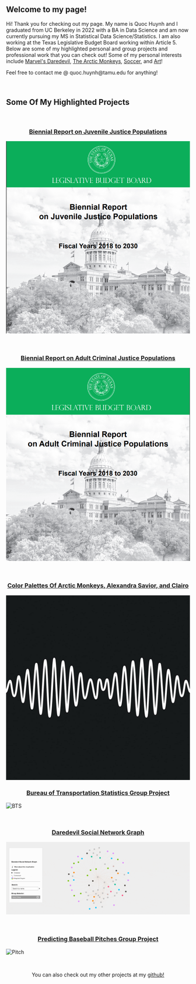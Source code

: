 ## Welcome to my page!
Hi! Thank you for checking out my page. My name is Quoc Huynh and I graduated from UC Berkeley in 2022 with a BA in Data Science and am now currently pursuing my MS in Statistical Data Science/Statistics. I am also working at the Texas Legislative Budget Board working within Article 5. Below are some of my highlighted personal and group projects and professional work that you can check out! Some of my personal interests include [Marvel's Daredevil](https://www.marvel.com/characters/daredevil-matthew-murdock), [The Arctic Monkeys](https://www.arcticmonkeys.com/), [Soccer](https://www.liverpoolfc.com/), and [Art](https://www.claudemonetgallery.org/the-complete-works.html?pageno=1)! 

<p>Feel free to contact me @ quoc.huynh@tamu.edu for anything!</p>

<br>

## Some Of My Highlighted Projects

<br> 

<h3 align = "center">
    <a href="https://www.lbb.texas.gov/Documents/Publications/Policy_Report/8746_Juvenile_Justice_report.pdf">Biennial Report
on Juvenile Justice Populations</a> 
</h3>

![Juvenile Report](Images/juv_report_cover.png)

<br> 

<h3 align = "center">
    <a href="https://www.lbb.texas.gov/Documents/Publications/Policy_Report/8745_Adult_Criminal_Justice_report.pdf">Biennial Report on Adult Criminal Justice Populations</a> 
</h3>

![Adult Report](Images/adult_report_cover.png)

<br> 

<h3 align = "center">
    <a href="https://quoc-huynh.github.io/amclairo/index.html">Color Palettes Of Arctic Monkeys, Alexandra Savior, and Clairo</a> 
</h3>

![AM](Images/am.jpg)
  
<h3 align = "center">
    <a href="https://github.com/quoc-huynh/quoc-huynh.github.io/tree/main/Transportation_Project">Bureau of Transportation Statistics Group Project</a> 
</h3>

![BTS](Images/bts.gif)

<br> 

<h3 align = "center">
    <a href="https://quoc-huynh.github.io/Daredevil_Graph/">Daredevil Social Network Graph</a> 
</h3>

![DD](Images/dd.gif)

<br>

<h3 align = "center">
    <a href="https://github.com/quoc-huynh/PersonalProjects/tree/main/Baseball_Pitches">Predicting Baseball Pitches Group Project</a>
</h3>

![Pitch](Images/pitch.gif)

<br>

<p align="center">
  You can also check out my other projects at my
  <a href="https://github.com/quoc-huynh/PersonalProjects">github!</a>
</p>
     
